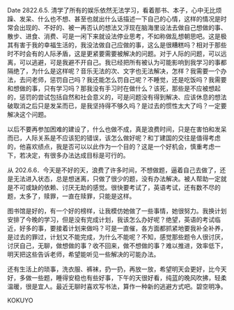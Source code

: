 Date
2822.6.5.
清学了所有的娱乐依然无法学习，看着那书、本子，心中无比烦躁、发呆、什么也不想、甚至也就出什么话描述一下自己的心情，这样的情况是时常会出现的、不好的、被一再否认的想法又浮现在脑海里设法去做自己想做的事、散步、进食、消费、可是一闲下来就设法停业思考，不如称做乱想朝思吧。这是极其有害于我的幸福生活的，我没法做自己应做的事，这么是很糟糕吗？相对于那些时不时会有的人际矛盾，这是更紧要需要被解决的问题。对于人际的问题，可以远离，可以逃避，可是我避不开自己。我已经把所有被认为可能影响到我学习的事都隔绝了，为什么是这样呢？音乐无法的次、文字也无法解决，怎样？我需要一个办法，去问老师，惩罚自己吗？我还能怎么罚自己呢？不睡觉，还是吃饭吗？我需要和想做的事，只有学习吗？那我没有手习时在做什么？该死，那些是不应被想起的，惩罚的尝试包括自然和社会意义的，可是问题没有得到解决、应该休息的想法破取消之后只是发呆而已，是我坚持得不够久吗？是过去的惯性太大了吗？一定要解决这个问题。

以后不要再参加困难的建设了，什么也做不成，真是浪费时间，只是在害怕和发呆而已，人际关系是不应该犯的错误，该怎么做好呢？和丁建国的交往是值得考虑的，他喜欢绩点，我是否可以以此作为一个目的？这是一个好机会，慎重考虑一下，若决定，有很多办法达成目标是可行的。

从 202.6.6．今天是不好的天，浪费了许多时间，不想做题，逼着自己去做了，还是无法进入状态，总是想迷离，只做了很少的题，没有办法解决。被人帮助一定就是不可或缺的依赖、讨厌无助的感觉。很快要考试了，英语考试，还有数不尽的题，太多了，赎罪，一直在赎罪，只能是这样。

图书馆是好的，有一个好的榜样，让我模仿她做了一些事情，她很努力。我换计划安排了今晚的学习，但是没有完成计划，我该怎么办好呢？绝望，英语的考试临近，好多的事，要接着计划来做吗？可是一直催，各方面都抓紧地要我补全补养，是过去的罪过，计划又不能完成，为什么不能呢？不知，感觉那些题令人很讨厌，讨厌自己，无聊，做想做的事？收不回来，做不想做的事？难以推进，效率低下，明天把这些告诉老师，希望能听见一些解决的可能办法。

还有生活上的琐事，洗衣服、裤袜，扔一扔，再放一放，希望明天会更好，比今天好，多做一些题，睡得安稳也有些好事，下午的天很好看，纯蓝的晚风吹拂，轻柔温暖，很是宜人。最近无聊时喜欢写书法，算作一种新的逃避方式吧。碧空明净。

KOKUYO
